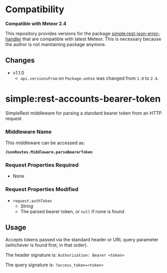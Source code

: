 # Compatibility

**Compatible with Meteor 2.4**

This repository provides versions for the package [simple:rest-json-error-handler](https://github.com/meteor-compat/meteor-rest/tree/devel/packages/rest-bearer-token-parser) that are compatible with latest Meteor. This is necessary because the author is not maintaining package anymore.

## Changes
- v1.1.0
  - `api.versionsFrom` on `Package.onUse` was changed from `1.0` to `2.4`.

# simple:rest-accounts-bearer-token

SimpleRest middleware for parsing a standard bearer token from an HTTP request

### Middleware Name

This middleware can be accessed as: 

**`JsonRoutes.Middleware.parseBearerToken`**

### Request Properties Required

- None

### Request Properties Modified

- `request.authToken`
  - _String_
  - The parsed bearer token, or `null` if none is found

## Usage

Accepts tokens passed via the standard header or URL query parameter (whichever is found first, in that order).

The header signature is: `Authorization: Bearer <token>`

The query signature is: `?access_token=<token>`
